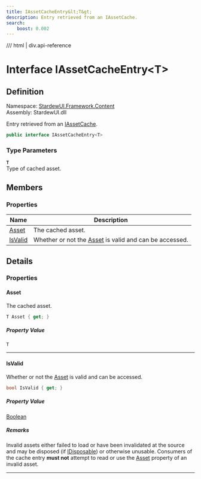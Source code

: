 ```yaml
---
title: IAssetCacheEntry&lt;T&gt;
description: Entry retrieved from an IAssetCache.
search:
    boost: 0.002
---
```


<link rel="stylesheet" href="/StardewUI/stylesheets/reference.css" />

/// html | div.api-reference

# Interface IAssetCacheEntry&lt;T&gt;

## Definition

<div class="api-definition" markdown>

Namespace: [StardewUI.Framework.Content](index.md)  
Assembly: StardewUI.dll  

</div>

Entry retrieved from an [IAssetCache](iassetcache.md).

```cs
public interface IAssetCacheEntry<T>
```

### Type Parameters

**`T`**  
Type of cached asset.


## Members

### Properties

 | Name | Description |
| --- | --- |
| [Asset](#asset) | The cached asset. | 
| [IsValid](#isvalid) | Whether or not the [Asset](iassetcacheentry-1.md#asset) is valid and can be accessed. | 

## Details

### Properties

#### Asset

The cached asset.

```cs
T Asset { get; }
```

##### Property Value

`T`

-----

#### IsValid

Whether or not the [Asset](iassetcacheentry-1.md#asset) is valid and can be accessed.

```cs
bool IsValid { get; }
```

##### Property Value

[Boolean](https://learn.microsoft.com/en-us/dotnet/api/system.boolean)

##### Remarks

Invalid assets either failed to load or have been invalidated at the source and may be disposed (if [IDisposable](https://learn.microsoft.com/en-us/dotnet/api/system.idisposable)) or otherwise unusable. Consumers of the cache entry **must not** attempt to read or use the [Asset](iassetcacheentry-1.md#asset) property of an invalid asset.

-----

